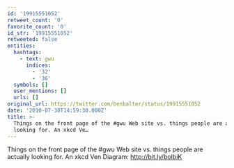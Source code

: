 ```yaml
---
id: '19915551052'
retweet_count: '0'
favorite_count: '0'
id_str: '19915551052'
retweeted: false
entities:
  hashtags:
    - text: gwu
      indices:
        - '32'
        - '36'
  symbols: []
  user_mentions: []
  urls: []
original_url: https://twitter.com/benbalter/status/19915551052
date: '2010-07-30T14:59:30.000Z'
title: >-
  Things on the front page of the #gwu Web site vs. things people are actually
  looking for. An xkcd Ve…
---
```


Things on the front page of the #gwu Web site vs. things people are actually looking for. An xkcd Ven Diagram: http://bit.ly/boIbiK